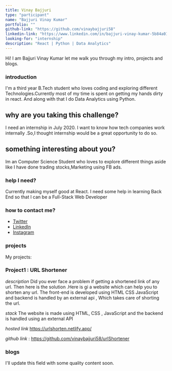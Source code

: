 ```yaml
---
title: Vinay Bajjuri
type: "participant"
name: "Bajjuri Vinay Kumar"
portfolio: ""
github-link: "https://github.com/vinaybajjuri58"
linkedin-link: "https://www.linkedin.com/in/bajjuri-vinay-kumar-5b84a0193/"
looking-for: "internship"
description: "React | Python | Data Analytics"
---
```


Hi! I am Bajjuri Vinay Kumar let me walk you through my intro, projects and blogs.

### introduction

I'm a third year B.Tech student who loves coding and exploring different Technologies.Currently most of my time is spent on getting my hands dirty in react. And along with that I do Data Analytics using Python. 

## why are you taking this challenge?

I need an internship in July 2020.
I want to know how tech companies work internally .So,I thought internship would be a great opportunity to do so.

## something interesting about you?

Im an Computer Science Student who loves to explore different things aside like I have done trading stocks,Marketing using FB ads.

### help I need?

Currently making myself good at React. I need some help in learning Back End so that I can be a Full-Stack Web Developer 

### how to contact me?

- [Twitter](https://twitter.com/VinayBajjuri5)
- [LinkedIn](https://www.linkedin.com/in/bajjuri-vinay-kumar-5b84a0193/)
- [Instagram](https://www.instagram.com/vinay_bajjuri/)

### projects



My projects:

### Project1 : URL Shortener


_description_ Did you ever face a problem if getting a shortened link of any url. Then here is the solution .Here is gi a website which can help you to shorten any url. The front-end is developed using HTML CSS JavaScript and backend is handled by an external api , Which takes care of shorting the url.

_stack_ The website is made using HTML, CSS , JavaScript and the backend is handled using an external API

_hosted link_ https://urlshorten.netlify.app/

_github link_ : https://github.com/vinaybajjuri58/urlShortener






### blogs

I'll update this field with some quality content soon.

